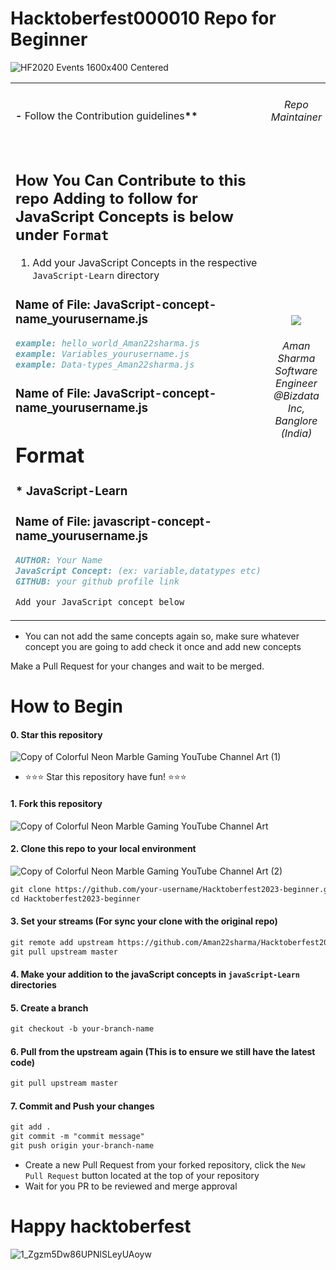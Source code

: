 # Hacktoberfest000010 Repo for Beginner

![HF2020 Events 1600x400 Centered](https://github.com/Aman22sharma/hacktoberfest2023_Beginners/assets/40789486/0aeb44c0-a093-4c99-9d6c-eb56d71019d9)

<table>
  <tr>
  <td>
<strong>-</strong> Follow the Contribution guidelines<strong>**</strong>
</td>
<td>
<h6 align="center">Repo Maintainer</h6>
 </td>
</tr>
<tr>
  <td>

## How You Can Contribute to this repo Adding to follow for JavaScript Concepts is below under `Format`

1. Add your JavaScript Concepts in the respective `JavaScript-Learn` directory

### Name of File: JavaScript-concept-name_yourusername.js

```markdown
example: hello_world_Aman22sharma.js
example: Variables_yourusername.js
example: Data-types_Aman22sharma.js
```

### Name of File: JavaScript-concept-name_yourusername.js

# Format

### * JavaScript-Learn

### Name of File: javascript-concept-name_yourusername.js

```markdown
AUTHOR: Your Name
JavaScript Concept: (ex: variable,datatypes etc)
GITHUB: your github profile link

Add your JavaScript concept below
```

  </td>
  <td>
     <p align="center"><img align="center" src="https://github.com/Aman22sharma/Hacktoberfest2021_beginner/assets/40789486/14e3e929-02b1-4a8e-8d11-db9d51b29175"/></p>
     <h6 align="center">Aman Sharma<br>Software Engineer<br>@Bizdata Inc, Banglore (India)</h6>
  </td>
</tr>
</table>

- You can not add the same concepts again so, make sure whatever concept you are going to add check it once and add new concepts

Make a Pull Request for your changes and wait to be merged.

# How to Begin

#### 0. Star this repository

![Copy of Colorful Neon Marble Gaming YouTube Channel Art (1)](https://github.com/Aman22sharma/hacktoberfest2023_Beginners/assets/40789486/e45bce50-6237-47e7-b65d-8efe85c0a9d5)

- :star::star::star: Star this repository have fun! :star::star::star:

#### 1. Fork this repository

![Copy of Colorful Neon Marble Gaming YouTube Channel Art](https://github.com/Aman22sharma/hacktoberfest2023_Beginners/assets/40789486/ade18fca-935f-41b5-8db3-bd915878a427)

#### 2. Clone this repo to your local environment

![Copy of Colorful Neon Marble Gaming YouTube Channel Art (2)](https://github.com/Aman22sharma/hacktoberfest2023_Beginners/assets/40789486/7a7f9f4e-b811-4c28-9a9c-7b0628dabadc)

```markdown
git clone https://github.com/your-username/Hacktoberfest2023-beginner.git
cd Hacktoberfest2023-beginner
```

#### 3. Set your streams (For sync your clone with the original repo)

```markdown
git remote add upstream https://github.com/Aman22sharma/Hacktoberfest2023-beginner.git
git pull upstream master
```

#### 4. Make your addition to the javaScript concepts in `javaScript-Learn` directories

#### 5. Create a branch

```markdown
git checkout -b your-branch-name
```

#### 6. Pull from the upstream again (This is to ensure we still have the latest code)

```markdown
git pull upstream master
```

#### 7. Commit and Push your changes

```markdown
git add .
git commit -m "commit message"
git push origin your-branch-name
```

- Create a new Pull Request from your forked repository, click the `New Pull Request` button located at the top of your repository
- Wait for you PR to be reviewed and merge approval

# Happy hacktoberfest

<!-- ![1_Zgzm5Dw86UPNlSLeyUAoyw](https://user-images.githubusercontent.com/40789486/94897225-cfac6580-04ac-11eb-9e58-79d821976848.gif) -->

![1_Zgzm5Dw86UPNlSLeyUAoyw](https://github.com/Aman22sharma/Hacktoberfest2023-beginner/assets/40789486/e1c1f4e8-8671-4d6c-9974-24f658b513d3)
